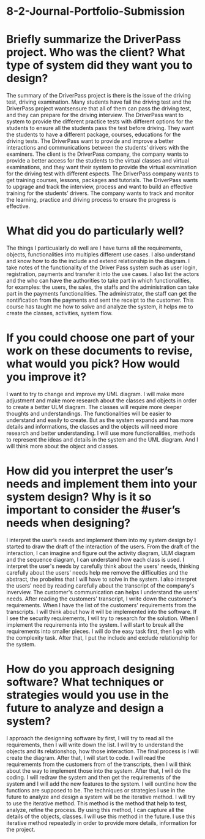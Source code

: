 # 8-2-Journal-Portfolio-Submission
# Briefly summarize the DriverPass project. Who was the client? What type of system did they want you to design?

The summary of the DriverPass project is there is the issue of the driving test, driving examination. Many students have fail the driving  test and the DriverPass project wantsensure that all of them can pass the driving test, and they can prepare for the driving interview. The DriverPass want to system to provide the different practice tests with different options for the students to ensure all the students pass the test before driving. They want the students to have a different package, courses, educations for the driving tests. The DriverPass want to provide and improve a better interactions and communications between the students’ drivers with the examiners. 
The client is the DriverPass company, the company wants to provide a better access for the students to the virtual classes and virtual examinations, and they want their system to provide the virtual examination for the driving test  with different espects. The DriverPass company wants to get training courses, lessons, packages and tutorials. The DriverPass wants to upgrage and track the interview, process and want to build an effective training for the students’ drivers. The company wants to track and monitor the learning, practice and driving process to ensure the progress is effective. 
# What did you do particularly well?
The things I particualarly do well are I have turns all the requirements, objects, functionalities into multiples different use cases.  I also understand and know how to do the include and extend relationship in the diagram. I take notes of the functionality of the Driver Pass system such as user login, registration, payments and transfer it into the use cases. I also list the actors and the who can have the authorities to take part in which functionalities, for examples: the users, the sales, the staffs and the administration can take part in the payments functionalities. The administrator, the staff can get the nontification from the payments and sent the receipt to the customer. This course has taught me how to solve and analyze the system, it helps me to create the classes, activities, system flow.
# If you could choose one part of your work on these documents to revise, what would you pick? How would you improve it?
I want to try to change and improve my UML diagram. I will make more adjustment and make more research about the classes and objects in order to create a better ULM diagram. The classes will require more deeper thoughts and understandings. The functionalities will be easier to understand and easily to create. But as the system expands and has more details and informations, the classes and the objects will need more research and better understanding. I will use more functionalities, methods to represent the ideas and details in the system and the UML diagram. And I will think more about the object and classes.
# How did you interpret the user’s needs and implement them into your system design? Why is it so important to consider the #user’s needs when designing?
I interpret the user’s needs and implement them into my system design by I started to draw the draft of the interaction of the users. From the draft of the interaction, I can imagine and figure out the activity diagram, ULM diagram and the sequence diagram, I can understand how each class is used. I interpret the user's needs by carefully think about the users' needs, thinking carefully about the users' needs help me remove the difficulties and the abstract, the probelms that I will have to solve in the system. I also interpret the users' need by reading carefully about the transcript of the company's inverview. The customer's communication can helps I understand the users' needs. After reading the customers' transcript, I write down the customer's requirements. When I have the list of the customers' requirements from the transcripts. I will think about how it will be implemented into the software. If I see the security requirements, I will try to research for the solution. When I implement the requirements into the system. I will start to break all the requirements into smaller pieces. I will do the easy task first, then I go with the complexity task. After that, I put the include and exclude relationship for the system. 
# How do you approach designing software? What techniques or strategies would you use in the future to analyze and design a system?

I approach the designning software by first, I will try to read all the requirements, then I will write down the list. I will try to understand the objects and its relationshop, how those interaction. The final process is I will create the diagram. After that, I will start to code. I will read the requirememts from the customers from of the transcripts, then I will think about the way to implement those into the system. After that, I will do the coding. I will redraw the system and then get the requirements of the system and I will add the new features to the system. I will ountline how the functions are supposed to be. The techniques or strategies I use in the future to analyze and design a system will be the iterative method.
I will try to use the iterative method. This method is the method that help to test, analyze, refine the process. By using this method, I can capture all the details of the objects, classes. I will use this method in the future. I use this iterative method repeatedly in order to provide more details, information for the project.
